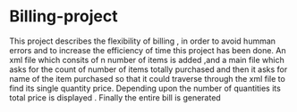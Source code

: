 # Billing-project
This project describes the flexibility of billing , in order to avoid humman errors and to increase the efficiency of time this project has been done. An xml file which consits of n number of items is added ,and a main file  which asks for the count of number of items totally purchased and then it asks for name of the item purchased so that it could traverse through the xml file to find its single quantity price.
Depending upon the number of quantities its total price is displayed . Finally the entire bill is generated 
